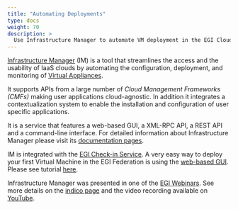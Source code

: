 ```yaml
---
title: "Automating Deployments"
type: docs
weight: 70
description: >
  Use Infrastructure Manager to automate VM deployment in the EGI Cloud
---
```


[Infrastructure Manager](https://www.grycap.upv.es/im) (IM) is a tool that
streamlines the access and the usability of IaaS clouds by automating the
configuration, deployment, and monitoring of [Virtual Appliances](../vmi).

It supports APIs from a large number of _Cloud Management Frameworks (CMFs)_
making user applications cloud-agnostic. In addition it integrates a
contextualization system to enable the installation and configuration of user
specific applications.

It is a service that features a web-based GUI, a XML-RPC API, a REST API and a
command-line interface. For detailed information about Infrastructure Manager
please visit its [documentation pages](https://imdocs.readthedocs.io).

IM is integrated with the [EGI Check-in Service](../../check-in). A very easy
way to deploy your first Virtual Machine in the EGI Federation is using the
[web-based GUI](https://appsgrycap.i3m.upv.es:31443/im-dashboard/). Please see
tutorial [here](https://imdocs.readthedocs.io/en/latest/dashboard.html#usage).

Infrastructure Manager was presented in one of the
[EGI Webinars](https://www.egi.eu/webinars/). See more details on the
[indico page](https://indico.egi.eu/event/5495/) and the video recording
available on [YouTube](https://youtu.be/Q9VsYjI1mD4).
